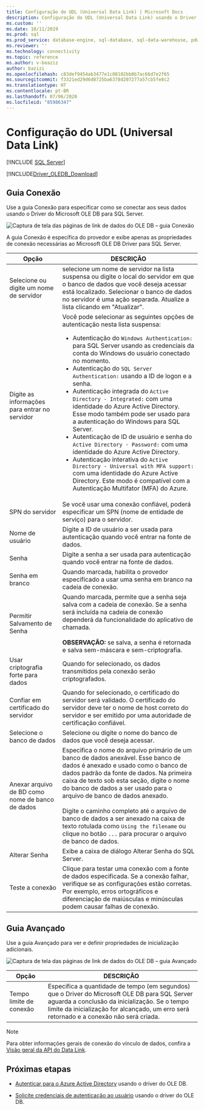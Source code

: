 ```yaml
---
title: Configuração do UDL (Universal Data Link) | Microsoft Docs
description: Configuração do UDL (Universal Data Link) usando o Driver do Microsoft OLE DB para SQL Server
ms.custom: ''
ms.date: 10/11/2019
ms.prod: sql
ms.prod_service: database-engine, sql-database, sql-data-warehouse, pdw
ms.reviewer: ''
ms.technology: connectivity
ms.topic: reference
ms.author: v-beaziz
author: bazizi
ms.openlocfilehash: c83def9454ab3477e1c08102bb0b7ac66d7e2f65
ms.sourcegitcommit: f3321ed29d6d8725ba6378d207277a57cb5fe8c2
ms.translationtype: HT
ms.contentlocale: pt-BR
ms.lasthandoff: 07/06/2020
ms.locfileid: "85986347"
---
```

# <a name="universal-data-link-udl-configuration"></a>Configuração do UDL (Universal Data Link)
[!INCLUDE [SQL Server](../../../includes/applies-to-version/sql-asdb-asdbmi-asa-pdw.md)]

[!INCLUDE[Driver_OLEDB_Download](../../../includes/driver_oledb_download.md)]

## <a name="connection-tab"></a>Guia Conexão
Use a guia Conexão para especificar como se conectar aos seus dados usando o Driver do Microsoft OLE DB para SQL Server.

![Captura de tela das páginas de link de dados do OLE DB – guia Conexão](../media/data-link-pages-connection-tab.png)

A guia Conexão é específica do provedor e exibe apenas as propriedades de conexão necessárias ao Microsoft OLE DB Driver para SQL Server.

|Opção|DESCRIÇÃO|
|---   |---        |
|Selecione ou digite um nome de servidor|selecione um nome de servidor na lista suspensa ou digite o local do servidor em que o banco de dados que você deseja acessar está localizado. Selecionar o banco de dados no servidor é uma ação separada. Atualize a lista clicando em "Atualizar".
|Digite as informações para entrar no servidor|Você pode selecionar as seguintes opções de autenticação nesta lista suspensa: <ul><li>Autenticação do `Windows Authentication:` para SQL Server usando as credenciais da conta do Windows do usuário conectado no momento.</li><li>Autenticação do `SQL Server Authentication:` usando a ID de logon e a senha.</li><li>Autenticação integrada do `Active Directory - Integrated:` com uma identidade do Azure Active Directory. Esse modo também pode ser usado para a autenticação do Windows para SQL Server.</li><li>Autenticação de ID de usuário e senha do `Active Directory - Password:` com uma identidade do Azure Active Directory.</li><li>Autenticação interativa do `Active Directory - Universal with MFA support:` com uma identidade do Azure Active Directory. Este modo é compatível com a Autenticação Multifator (MFA) do Azure.</li></ul>|
|SPN do servidor|Se você usar uma conexão confiável, poderá especificar um SPN (nome de entidade de serviço) para o servidor.|
|Nome de usuário|Digite a ID de usuário a ser usada para autenticação quando você entrar na fonte de dados.|
|Senha|Digite a senha a ser usada para autenticação quando você entrar na fonte de dados.|
|Senha em branco|Quando marcada, habilita o provedor especificado a usar uma senha em branco na cadeia de conexão.|
|Permitir Salvamento de Senha|Quando marcada, permite que a senha seja salva com a cadeia de conexão. Se a senha será incluída na cadeia de conexão dependerá da funcionalidade do aplicativo de chamada. <br/><br/>**OBSERVAÇÃO:** se salva, a senha é retornada e salva sem-máscara e sem-criptografia.|
|Usar criptografia forte para dados|Quando for selecionado, os dados transmitidos pela conexão serão criptografados.|
|Confiar em certificado do servidor|Quando for selecionado, o certificado do servidor será validado. O certificado do servidor deve ter o nome de host correto do servidor e ser emitido por uma autoridade de certificação confiável.|
|Selecione o banco de dados|Selecione ou digite o nome do banco de dados que você deseja acessar.|
|Anexar arquivo de BD como nome de banco de dados|Especifica o nome do arquivo primário de um banco de dados anexável. Esse banco de dados é anexado e usado como o banco de dados padrão da fonte de dados. Na primeira caixa de texto sob esta seção, digite o nome do banco de dados a ser usado para o arquivo de banco de dados anexado.<br/><br/>Digite o caminho completo até o arquivo de banco de dados a ser anexado na caixa de texto rotulada como `Using the filename` ou clique no botão `...` para procurar o arquivo de banco de dados.|
|Alterar Senha|Exibe a caixa de diálogo Alterar Senha do SQL Server. |
|Teste a conexão|Clique para testar uma conexão com a fonte de dados especificada. Se a conexão falhar, verifique se as configurações estão corretas. Por exemplo, erros ortográficos e diferenciação de maiúsculas e minúsculas podem causar falhas de conexão.|

## <a name="advanced-tab"></a>Guia Avançado
Use a guia Avançado para ver e definir propriedades de inicialização adicionais.

![Captura de tela das páginas de link de dados do OLE DB – guia Avançado](../media/data-link-pages-advanced-tab.png)

|Opção|DESCRIÇÃO|
|---   |---        |
| Tempo limite de conexão | Especifica a quantidade de tempo (em segundos) que o Driver do Microsoft OLE DB para SQL Server aguarda a conclusão da inicialização. Se o tempo limite da inicialização for alcançado, um erro será retornado e a conexão não será criada.|


> [!NOTE]  
>  Para obter informações gerais de conexão do vínculo de dados, confira a [Visão geral da API do Data Link](https://go.microsoft.com/fwlink/?linkid=2067432).

## <a name="next-steps"></a>Próximas etapas
- [Autenticar para o Azure Active Directory](../features/using-azure-active-directory.md) usando o driver do OLE DB.

- [Solicite credenciais de autenticação ao usuário](../help-topics/sql-server-login-dialog.md) usando o driver do OLE DB.